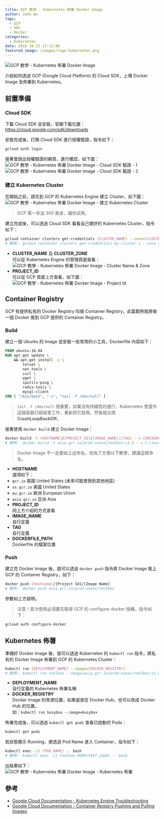 ```yaml
---
title: GCP 教學 - Kubernetes 佈署 Docker Image
author: John Wu
tags:
  - GCP
  - k8s
  - Docker
categories:
  - Kubernetes
date: 2018-10-25 17:11:00
featured_image: /images/logo-kubernetes.png
---
```

![GCP 教學 - Kubernetes 佈署 Docker Image](/images/logo-kubernetes.png)

介紹如何透過 GCP (Google Cloud Platform) 的 Cloud SDK，上傳 Docker Image 及佈署到 Kubernetes。

<!-- more -->

## 前置準備

### Cloud SDK

下載 Cloud SDK 並安裝，官網下載位置：  
https://cloud.google.com/sdk/downloads

安裝完成後，打開 Cloud SDK 進行授權驗證，指令如下：  
```sh
gcloud auth login
```
接著會跳出授權驗證的網頁，進行確認，如下圖：  
![GCP 教學 - Kubernetes 佈署 Docker Image - Cloud SDK 驗證 - 1](/images/x408.png)  
![GCP 教學 - Kubernetes 佈署 Docker Image - Cloud SDK 驗證 - 2](/images/x409.png)  

### 建立 Kubernetes Cluster

在開始之前，請先到 GCP 的 Kubernetes Engine 建立 Cluster，如下圖：  
![GCP 教學 - Kubernetes 佈署 Docker Image - 建立 Kubernetes Cluster](/images/x406.png)
> GCP 第一年送 300 美金，讓你試用。  

建立完成後，可以透過 Cloud SDK 看看自己建好的 Kubernetes Cluster，指令如下：  
```sh
gcloud container clusters get-credentials [CLUSTER_NAME] --zone=[CLUSTER_ZONE] --project=[PROJECT_ID]
# 範例： gcloud container clusters get-credentials my-cluster-1 --zone asia-east1-a --project prod-xxxxx
```
* **CLUSTER_NAME** 及 **CLUSTER_ZONE**  
 可以從 Kubernetes Engine 的管理頁面查看：  
 ![GCP 教學 - Kubernetes 佈署 Docker Image - Cluster Name & Zone](/images/x410.png)  
* **PROJECT_ID**  
 可以從 GCP 頁面上方查看，如下圖：  
 ![GCP 教學 - Kubernetes 佈署 Docker Image - Project Id](/images/x407.png)  

## Container Registry

GCP 有提供私有的 Docker Registry 叫做 Container Registry，此篇範例我將做一個 Docker 推到 GCP 提供的 Container Registry。　　

### Build

建立一個 Ubuntu 的 Image 並安裝一些常用的小工具，Dockerfile 內容如下：  
```Dockerfile
FROM ubuntu:18.04
RUN apt-get update \
    && apt-get install -y \
        telnet \
        net-tools \
        curl \
        wget \
        iputils-ping \
        redis-tools \
        mysql-client
CMD [ "/bin/bash", "-c", "tail -f /dev/null" ]
```
> `tail -f /dev/null` 很重要，如果沒有持續性的運行，Kubernetes 會當作這個容器已經結束工作，重新把它啟用，然後就出現 **CrashLoopBackOff**。  

接著使用 `docker build` 建立 Docker Image：  
```sh
docker build -t [HOSTNAME]/[PROJECT_ID]/[IMAGE_NAME]:[TAG] - < [DOCKERFILE_PATH]
# 範例： docker build -t asia.gcr.io/prod-xxxxx/toolbox:v1.0 - < C:\xxxxx\Dockerfile
```
> Docker Image 不一定要如上述命名，但為了方便以下教學，建議這樣命名。  

* **HOSTNAME**  
 選項如下：
 * `gcr.io` 美國 United States (未來可能會換到其他地區)  
 * `us.gcr.io` 美國 United States  
 * `eu.gcr.io` 歐洲 European Union  
 * `asia.gcr.io` 亞洲 Asia  
* **PROJECT_ID**  
 同上方介紹的方式查看  
* **IMAGE_NAME**  
 自行定義  
* **TAG**  
 自行定義  
* **DOCKERFILE_PATH**  
 Dockerfile 的檔案位置   

### Push

建立完 Docker Image 後，就可以透過 `docker push` 指令將 Docker Image 推上 GCP 的 Container Registry，如下：  
```sh
docker push [Hostname]/[Project Id]/[Image Name]
# 範例： docker push asia.gcr.io/prod-xxxxx/toolbox
```
參數如上方說明。

> 注意！首次使用必須要先取得 GCP 的 configure-docker 授權，指令如下：  
  ```sh
  gcloud auth configure-docker
  ```

## Kubernetes 佈署

準備好 Docker Image 後，就可以透過 Kubernetes 的 `kubectl run` 指令，將私有的 Docker Image 佈署到 GCP 的 Kubernetes Cluster：  
```sh
kubectl run [DEPLOYMENT_NAME] --image=[DOCKER_REGISTRY]
# 範例： kubectl run toolbox --image=asia.gcr.io/prod-xxxxx/toolbox:v1.0
```
* **DEPLOYMENT_NAME**  
 自行定義的 Kubernetes 佈署名稱  
* **DOCKER_REGISTRY**  
 Docker Image 的來源位置，如果是放在 Docker Hub，也可以改成 Docker Hub 的位置。  
 如：`kubectl run busybox --image=busybox`  

佈署完成後，可以透過 `kubectl get pods` 查看已啟動的 Pods：
```sh
kubectl get pods
```
若狀態顯示 Running，便透過 Pod Name 進入 Container，指令如下：  
```sh
kubectl exec -it [POD_NAME] -- bash
# 範例： kubectl exec -it toolbox-db89c544f-j4p8s -- bash
```

出結果如下：  
![GCP 教學 - Kubernetes 佈署 Docker Image - Kubernetes 佈署](/images/x412.png)  

## 參考

* [Google Cloud Documentation - Kubernetes Engine Troubleshooting](https://cloud.google.com/kubernetes-engine/docs/troubleshooting)  
* [Google Cloud Documentation - Container Registry Pushing and Pulling Images](https://cloud.google.com/container-registry/docs/pushing-and-pulling)  